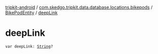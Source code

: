 [tripkit-android](../../index.md) / [com.skedgo.tripkit.data.database.locations.bikepods](../index.md) / [BikePodEntity](index.md) / [deepLink](./deep-link.md)

# deepLink

`var deepLink: `[`String`](https://kotlinlang.org/api/latest/jvm/stdlib/kotlin/-string/index.html)`?`